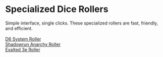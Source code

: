 <h1>Specialized Dice Rollers</h1>
Simple interface, single clicks. These specialized rollers are fast, friendly, and efficient.
<br />
<br /><a href="/d6-system-roller/index.html">D6 System Roller</a>
<br /><a href="/anarchy-roller/index.html">Shadowrun Anarchy Roller</a>
<br /><a href="/exalted-roller/index.html">Exalted 3e Roller</a>